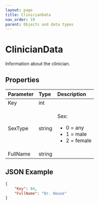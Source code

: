 ```yaml
---
layout: page
title: ClinicianData
nav_order: 19
parent: Objects and data types
---
```


# ClinicianData

Information about the clinician.

## Properties

<table>
    <thead>
        <tr>
            <th style="text-align: left">Parameter</th>
            <th style="text-align: left">Type</th>
            <th style="text-align: left">Description</th>
        </tr>
    </thead>
    <tbody>
        <tr>
            <td>Key</td>
            <td>int</td>
            <td></td>
        </tr>
        <tr>
            <td>SexType</td>
            <td>string</td>
            <td>
                <p>Sex:</p>
                <ul>
                    <li>0 = any</li>
                    <li>1 = male</li>
                    <li>2 = female</li>
                </ul>
            </td>
        </tr>
        <tr>
            <td>FullName</td>
            <td>string</td>
            <td></td>
        </tr>
    </tbody>
</table>

## JSON Example

```json
{
    "Key": 84,
    "FullName": "Dr. House"
}
```
